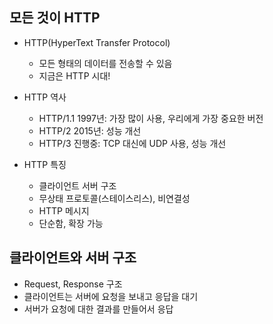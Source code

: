 ## 모든 것이 HTTP

* HTTP(HyperText Transfer Protocol)
    * 모든 형태의 데이터를 전송할 수 있음
    * 지금은 HTTP 시대!

* HTTP 역사
    * HTTP/1.1 1997년: 가장 많이 사용, 우리에게 가장 중요한 버전
    * HTTP/2 2015년: 성능 개선
    * HTTP/3 진행중: TCP 대신에 UDP 사용, 성능 개선

* HTTP 특징
    * 클라이언트 서버 구조
    * 무상태 프로토콜(스테이스리스), 비연결성
    * HTTP 메시지
    * 단순함, 확장 가능

## 클라이언트와 서버 구조

* Request, Response 구조
* 클라이언트는 서버에 요청을 보내고 응답을 대기
* 서버가 요청에 대한 결과를 만들어서 응답
